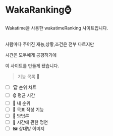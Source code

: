 # WakaRanking⌚
 Wakatime을 사용한 wakatimeRanking 사이트입니다.</br></br>
 
 사람마다 주어진 재능,상황,조건은 전부 다르지만
 
 시간은 모두에게 공평하기에

 이 사이트를 만들게 됐습니다.
 
>기능 목록 🌱 
- [ ] 🏆 순위 차트
- [ ] ⌚ 평균 시간
- [ ] 🥇 내 순위
- [ ] 📝 목표 작성 기능
- [ ] 🤷‍ 방법론
- [ ] 🎯 시간에 관한 명언
- [ ] 🖼 상대방 이미지 